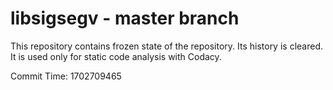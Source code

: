 # libsigsegv - master branch

This repository contains frozen state of the repository.
Its history is cleared. It is used only for static code
analysis with Codacy.

Commit Time: 1702709465